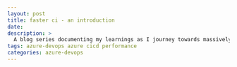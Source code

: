 ```yaml
---
layout: post
title: faster ci - an introduction
date:   
description: >
  A blog series documenting my learnings as I journey towards massively optimizing #AzureDevOps Pipelines.
tags: azure-devops azure cicd performance
categories: azure-devops
---
```


